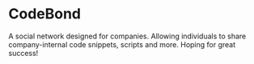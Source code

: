 # CodeBond
A social network designed for companies. Allowing individuals to share company-internal code snippets, scripts and more.
Hoping for great success!